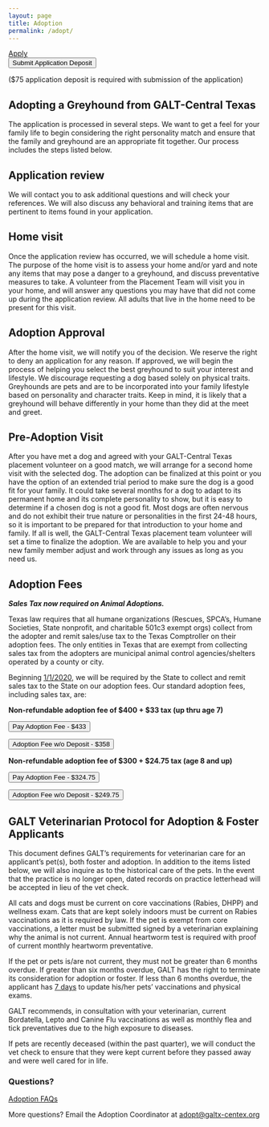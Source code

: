 ```yaml
---
layout: page
title: Adoption
permalink: /adopt/
---
```


<div class="row">
  <div class="col-md-4"></div>
  <div class="col-md-4">
    <a class="btn btn-lg btn-block btn-padding btn-success" href="https://galtct.armgnt.com/gms_appform.php" role="button">Apply</a>
  </div>
</div>

<div class="row">
  <div class="col-md-4"></div>
  <div class="col-md-4">
    <form action='https://www.paypal.com/cgi-bin/webscr' method='post'>
      <input type='hidden' name='cmd' value='_donations'>
      <input type='hidden' name='business' value='accounting@galtx-centex.org'>
      <input type='hidden' name='amount' value='75'>
      <input type='hidden' name='currency_code' value='USD'>
      <input type='hidden' name='item_name' value='Adoption Application Deposit'>
      <input type='hidden' name='return' value='https://galtx-centex.org/adopt/'>
      <input type='hidden' name='cancel_return' value='https://galtx-centex.org/adopt/'>
      <input type="submit" name="submit" value="Submit Application Deposit" class="btn btn-lg btn-block btn-padding btn-primary">
    </form>
  </div>
</div>

<div class="text-center">
  ($75 application deposit is required with submission of the application)
</div>

## Adopting a Greyhound from GALT-Central Texas

The application is processed in several steps. We want to get a feel for your family life to begin considering the right
personality match and ensure that the family and greyhound are an appropriate fit together. Our process includes the steps listed below.

## Application review

We will contact you to ask additional questions and will check your references. We will also discuss any behavioral and
training items that are pertinent to items found in your application.

## Home visit

Once the application review has occurred, we will schedule a home visit. The purpose of the home visit is to assess your
home and/or yard and note any items that may pose a danger to a greyhound, and discuss preventative measures to take. A
volunteer from the Placement Team will visit you in your home, and will answer any questions you may have that did not
come up during the application review. All adults that live in the home need to be present for this visit.

## Adoption Approval

After the home visit, we will notify you of the decision. We reserve the right to deny an application for any reason.
If approved, we will begin the process of helping you select the best greyhound to suit your interest and lifestyle.
We discourage requesting a dog based solely on physical traits.
Greyhounds are pets and are to be incorporated into your family lifestyle based on personality and character traits.
Keep in mind, it is likely that a greyhound will behave differently in your home than they did at the meet and greet.

## Pre-Adoption Visit

After you have met a dog and agreed with your GALT-Central Texas placement volunteer on a good match, we will arrange for a second home
visit with the selected dog. The adoption can be finalized at this point or you have the option of an extended trial
period to make sure the dog is a good fit for your family. It could take several months for a dog to adapt to its
permanent home and its complete personality to show, but it is easy to determine if a chosen dog is not a good fit. Most
dogs are often nervous and do not exhibit their true nature or personalities in the first 24-48 hours, so it is
important to be prepared for that introduction to your home and family. If all is well, the GALT-Central Texas placement team volunteer
will set a time to finalize the adoption. We are available to help you and your new family member adjust and work
through any issues as long as you need us.

## Adoption Fees

**_Sales Tax now required on Animal Adoptions._**

Texas law requires that all humane organizations (Rescues, SPCA’s, Humane Societies, State
nonprofit, and charitable 501c3 exempt orgs) collect from the adopter and remit sales/use tax
to the Texas Comptroller on their adoption fees. The only entities in Texas that are exempt
from collecting sales tax from the adopters are municipal animal control agencies/shelters
operated by a county or city.

Beginning <u>1/1/2020</u>, we will be required by the State to collect and remit sales tax to the
State on our adoption fees. Our standard adoption fees, including sales tax, are:

**Non-refundable adoption fee of $400 + $33 tax (up thru age 7)**

<form action="https://www.paypal.com/cgi-bin/webscr" method="post" target="_top">
  <input type='hidden' name='cmd' value='_donations'>
  <input type='hidden' name='business' value='accounting@galtx-centex.org'>
  <input type='hidden' name='amount' value='433'>
  <input type='hidden' name='currency_code' value='USD'>
  <input type='hidden' name='item_name' value='Adoption Fee (up thru age 7)'>
  <input type='hidden' name='return' value='https://galtx-centex.org/adopt/'>
  <input type='hidden' name='cancel_return' value='https://galtx-centex.org/adopt/'>
  <input type="submit" name="submit" value="Pay Adoption Fee - $433" class="btn btn-primary btn-padding">
</form>

<form action="https://www.paypal.com/cgi-bin/webscr" method="post" target="_top">
  <input type='hidden' name='cmd' value='_donations'>
  <input type='hidden' name='business' value='accounting@galtx-centex.org'>
  <input type='hidden' name='amount' value='358'>
  <input type='hidden' name='currency_code' value='USD'>
  <input type='hidden' name='item_name' value='Adoption Fee (up thru age 7)'>
  <input type='hidden' name='return' value='https://galtx-centex.org/adopt/'>
  <input type='hidden' name='cancel_return' value='https://galtx-centex.org/adopt/'>
  <input type="submit" name="submit" value="Adoption Fee w/o Deposit - $358" class="btn btn-primary btn-padding">
</form>

**Non-refundable adoption fee of $300 + $24.75 tax (age 8 and up)**

<form action="https://www.paypal.com/cgi-bin/webscr" method="post" target="_top">
  <input type='hidden' name='cmd' value='_donations'>
  <input type='hidden' name='business' value='accounting@galtx-centex.org'>
  <input type='hidden' name='amount' value='324.75'>
  <input type='hidden' name='currency_code' value='USD'>
  <input type='hidden' name='item_name' value='Adoption Fee (age 8 and up)'>
  <input type='hidden' name='return' value='https://galtx-centex.org/adopt/'>
  <input type='hidden' name='cancel_return' value='https://galtx-centex.org/adopt/'>
  <input type="submit" name="submit" value="Pay Adoption Fee - $324.75" class="btn btn-primary btn-padding">
</form>

<form action="https://www.paypal.com/cgi-bin/webscr" method="post" target="_top">
  <input type='hidden' name='cmd' value='_donations'>
  <input type='hidden' name='business' value='accounting@galtx-centex.org'>
  <input type='hidden' name='amount' value='249.75'>
  <input type='hidden' name='currency_code' value='USD'>
  <input type='hidden' name='item_name' value='Adoption Fee (age 8 and up)'>
  <input type='hidden' name='return' value='https://galtx-centex.org/adopt/'>
  <input type='hidden' name='cancel_return' value='https://galtx-centex.org/adopt/'>
  <input type="submit" name="submit" value="Adoption Fee w/o Deposit - $249.75" class="btn btn-primary btn-padding">
</form>

## GALT Veterinarian Protocol for Adoption & Foster Applicants

This document defines GALT’s requirements for veterinarian care for an applicant’s pet(s), both
foster and adoption. In addition to the items listed below, we will also inquire as to the
historical care of the pets. In the event that the practice is no longer open, dated records on
practice letterhead will be accepted in lieu of the vet check.

All cats and dogs must be current on core vaccinations (Rabies, DHPP) and wellness exam. Cats
that are kept solely indoors must be current on Rabies vaccinations as it is required by law.
If the pet is exempt from core vaccinations, a letter must be submitted signed by a
veterinarian explaining why the animal is not current.  Annual heartworm test is required with
proof of current monthly heartworm preventative.

If the pet or pets is/are not current, they must not be greater than 6 months overdue.  If
greater than six months overdue, GALT has the right to terminate its consideration for adoption
or foster.  If less than 6 months overdue, the applicant has <u>7 days</u> to update his/her
pets’ vaccinations and physical exams.

GALT recommends, in consultation with your veterinarian, current Bordatella, Lepto and Canine
Flu vaccinations as well as monthly flea and tick preventatives due to the high exposure to
diseases.

If pets are recently deceased (within the past quarter), we will conduct the vet check to
ensure that they were kept current before they passed away and were well cared for in life.

### Questions?

[Adoption FAQs](/adopt/faqs)

More questions? Email the Adoption Coordinator at [adopt@galtx-centex.org](mailto:adopt@galtx-centex.org)
